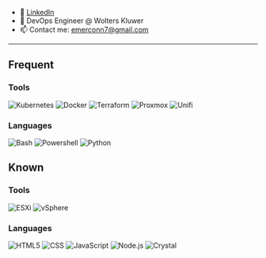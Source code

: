 - 👔 [LinkedIn](https://www.linkedin.com/in/emerconnelly/)
- 💼 DevOps Engineer @ Wolters Kluwer
- 📫 Contact me: emerconn7@gmail.com

---

## Frequent

### Tools

![Kubernetes](https://img.shields.io/badge/-Kubernetes-000000?style=flat&logo=Kubernetes&logoColor=326CE5)
![Docker](https://img.shields.io/badge/-Docker-000000?style=flat&logo=Docker&logoColor=2496ED)
![Terraform](https://img.shields.io/badge/-Terraform-000000?style=flat&logo=Terraform&logoColor=844FBA)
![Proxmox](https://img.shields.io/badge/-Proxmox-000000?style=flat&logo=Proxmox&logoColor=E57000)
![Unifi](https://img.shields.io/badge/-Unifi-000000?style=flat&logo=Ubiquiti&logoColor=0559C9)

### Languages

![Bash](https://img.shields.io/badge/-Bash-000000?style=flat&logo=gnu-bash&logoColor=4EAA25)
![Powershell](https://img.shields.io/badge/-Powershell-000000?style=flat&logo=Powershell&logoColor=2671be)
![Python](https://img.shields.io/badge/-Python-000000?style=flat&logo=Python&logoColor=ffd43b)

## Known

### Tools

![ESXi](https://img.shields.io/badge/-ESXi-000000?style=flat&logo=VMware&logoColor=607078)
![vSphere](https://img.shields.io/badge/-vSphere-000000?style=flat&logo=VMware&logoColor=607078)

### Languages

![HTML5](https://img.shields.io/badge/-HTML5-000000?style=flat&logo=HTML5&logoColor=e34f26)
![CSS](https://img.shields.io/badge/-CSS3-000000?style=flat&logo=CSS3&logoColor=2965f1)
![JavaScript](https://img.shields.io/badge/-JavaScript-000000?style=flat&logo=javascript&logoColor=f7ff1e)
![Node.js](https://img.shields.io/badge/-Node.js-000000?style=flat&logo=node.js&logoColor=339933)
![Crystal](https://img.shields.io/badge/-Crystal-000000?style=flat&logo=crystal&logoColor=ffffff)
